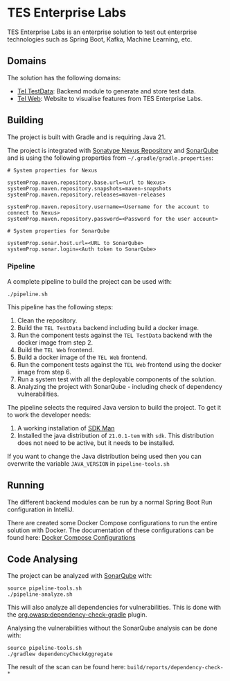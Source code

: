 # TES Enterprise Labs

TES Enterprise Labs is an enterprise solution to test out enterprise technologies such as Spring Boot, Kafka, Machine Learning, etc.  

## Domains

The solution has the following domains:

- [Tel TestData](tel-testdata/README.md): Backend module to generate and store test data.
- [Tel Web](tel-web/README.md): Website to visualise features from TES Enterprise Labs.

## Building

The project is built with Gradle and is requiring Java 21.

The project is integrated with [Sonatype Nexus Repository](https://www.sonatype.com/products/sonatype-nexus-repository)
and [SonarQube](https://www.sonarsource.com/products/sonarqube/) and is using the following properties from
`~/.gradle/gradle.properties`:

```properties
# System properties for Nexus

systemProp.maven.repository.base.url=<url to Nexus>
systemProp.maven.repository.snapshots=maven-snapshots
systemProp.maven.repository.releases=maven-releases

systemProp.maven.repository.username=<Username for the account to connect to Nexus>
systemProp.maven.repository.password=<Password for the user account>

# System properties for SonarQube

systemProp.sonar.host.url=<URL to SonarQube>
systemProp.sonar.login=<Auth token to SonarQube>
```

### Pipeline

A complete pipeline to build the project can be used with:

```shell
./pipeline.sh
```

This pipeline has the following steps:

1. Clean the repository.
2. Build the `TEL TestData` backend including build a docker image.
3. Run the component tests against the `TEL TestData` backend with the docker image from step 2.
5. Build the `TEL Web` frontend.
6. Build a docker image of the `TEL Web` frontend.
7. Run the component tests against the `TEL Web` frontend using the docker image from step 6.
8. Run a system test with all the deployable components of the solution.
9. Analyzing the project with SonarQube - including check of dependency vulnerabilities.

The pipeline selects the required Java version to build the project. To get it to work the
developer needs:

1. A working installation of [SDK Man](https://sdkman.io/)
2. Installed the java distribution of `21.0.1-tem` with `sdk`. This distribution does not need to be active,
   but it needs to be installed.

If you want to change the Java distribution being used then you can overwrite the variable `JAVA_VERSION` in
`pipeline-tools.sh`

## Running

The different backend modules can be run by a normal Spring Boot Run configuration in IntelliJ.

There are created some Docker Compose configurations to run the entire solution with Docker. The documentation of these
configurations can be found here: [Docker Compose Configurations](deployment/docker/README.md)

## Code Analysing

The project can be analyzed with [SonarQube](https://www.sonarsource.com/products/sonarqube/) with:

```shell
source pipeline-tools.sh
./pipeline-analyze.sh
```

This will also analyze all dependencies for vulnerabilities. This is done with the
[org.owasp:dependency-check-gradle](https://github.com/dependency-check/dependency-check-gradle) plugin.

Analysing the vulnerabilities without the SonarQube analysis can be done with:

```shell
source pipeline-tools.sh
./gradlew dependencyCheckAggregate
```

The result of the scan can be found here: `build/reports/dependency-check-*`
